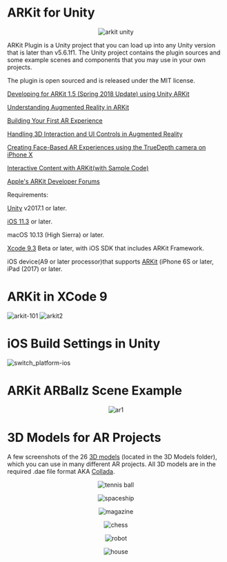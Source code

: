 # ARKit for Unity
<p align="center">
  <img alt="arkit unity" src="https://user-images.githubusercontent.com/18353476/28800970-4162bc50-7604-11e7-8f4c-8caa9a90e6b3.png">
</p>

ARKit Plugin is a Unity project that you can load up into any Unity version that is later than v5.6.1f1. The Unity
project contains the plugin sources and some example scenes and components that you may use in your own projects.

The plugin is open sourced and is released under the MIT license.

[Developing for ARKit 1.5 (Spring 2018 Update) using Unity ARKit](https://blogs.unity3d.com/2018/02/16/developing-for-arkit-1-5-update-using-unity-arkit-plugin/)

[Understanding Augmented Reality in ARKit](https://developer.apple.com/documentation/arkit/understanding_augmented_reality)

[Building Your First AR Experience](https://developer.apple.com/documentation/arkit/building_your_first_ar_experience)

[Handling 3D Interaction and UI Controls in Augmented Reality](https://developer.apple.com/documentation/arkit/handling_3d_interaction_and_ui_controls_in_augmented_reality)

[Creating Face-Based AR Experiences using the TrueDepth camera on iPhone X](https://developer.apple.com/documentation/arkit/creating_face_based_ar_experiences)

[Interactive Content with ARKit(with Sample Code)](https://developer.apple.com/library/content/samplecode/InteractiveContent/Introduction/Intro.html)

[Apple's ARKit Developer Forums](https://forums.developer.apple.com/community/graphics-and-games/arkit)

Requirements:

[Unity](https://unity3d.com/) v2017.1 or later.

[iOS 11.3](https://www.apple.com/ios/ios-11-preview/) or later.

macOS 10.13 (High Sierra) or later.

[Xcode 9.3](https://developer.apple.com/xcode/) Beta or later, with iOS SDK that includes ARKit Framework.

iOS device(A9 or later processor)that supports [ARKit](https://developer.apple.com/arkit/) (iPhone 6S or later, iPad (2017) or later.

# ARKit in XCode 9
![arkit-101](https://user-images.githubusercontent.com/18353476/29243498-3e3332ee-7f55-11e7-9158-40c72da8a469.jpg)
![arkit2](https://user-images.githubusercontent.com/18353476/29243499-42181adc-7f55-11e7-8577-08fd70ebf5c9.png)

# iOS Build Settings in Unity
![switch_platform-ios](https://user-images.githubusercontent.com/18353476/29243508-5f8b300e-7f55-11e7-9a6e-d03036203258.png)

# ARKit ARBallz Scene Example
<p align="center">
  <img alt="ar1" src="https://user-images.githubusercontent.com/18353476/28798403-45e175ce-75f9-11e7-9127-0a75d00a3662.PNG">
</p>

# 3D Models for AR Projects
A few screenshots of the 26 [3D models](https://www.turbosquid.com/) (located in the 3D Models folder), which you can use in many different AR projects. All 3D models are in the required .dae file format AKA [Collada](https://www.khronos.org/collada/). 

<p align="center">
  <img alt="tennis ball" src="https://user-images.githubusercontent.com/18353476/31447274-7123756c-ae56-11e7-8dd3-47f7773ff4af.PNG">
</p>

<p align="center">
  <img alt="spaceship" src="https://user-images.githubusercontent.com/18353476/30507770-e6989d86-9a3d-11e7-86d1-ad18f99a28d9.PNG">
</p>

<p align="center">
  <img alt="magazine" src="https://user-images.githubusercontent.com/18353476/29536340-416eb70c-8672-11e7-8065-9e132e08361d.PNG">
</p>

<p align="center">
  <img alt="chess" src="https://user-images.githubusercontent.com/18353476/29536342-43dd7d16-8672-11e7-89a7-56d9cff063d9.PNG">
</p>

<p align="center">
  <img alt="robot" src="https://user-images.githubusercontent.com/18353476/29536349-4c62abbe-8672-11e7-9e32-5a88a465f949.PNG">
</p>

<p align="center">
  <img alt="house" src="https://user-images.githubusercontent.com/18353476/29536354-4f02eef6-8672-11e7-94a7-40fa306af499.PNG">
</p>
